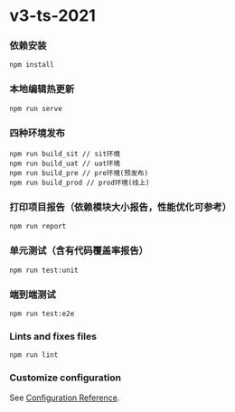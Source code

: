 # v3-ts-2021

### 依赖安装
```
npm install
```

### 本地编辑热更新
```
npm run serve
```

### 四种环境发布
```
npm run build_sit // sit环境
npm run build_uat // uat环境
npm run build_pre // pre环境(预发布)
npm run build_prod // prod环境(线上)
```

### 打印项目报告（依赖模块大小报告，性能优化可参考）
```
npm run report
```

### 单元测试（含有代码覆盖率报告）
```
npm run test:unit
```

### 端到端测试
```
npm run test:e2e
```

### Lints and fixes files
```
npm run lint
```

### Customize configuration
See [Configuration Reference](https://cli.vuejs.org/config/).
